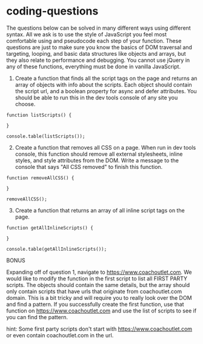# coding-questions

The questions below can be solved in many different ways using different syntax. All we ask is to use the style of JavaScript you feel most comfortable using and pseudocode each step of your function. These questions are just to make sure you know the basics of DOM traversal and targeting, looping, and basic data structures like objects and arrays, but they also relate to performance and debugging. You cannot use jQuery in any of these functions, everything must be done in vanilla JavaScript.

1. Create a function that finds all the script tags on the page and returns an array of objects with info about the scripts. Each object should contain the script url, and a boolean property for async and defer attributes. You should be able to run this in the dev tools console of any site you choose.
```
function listScripts() {

}

console.table(listScripts());

```

2. Create a function that removes all CSS on a page. When run in dev tools console, this function should remove all external stylesheets, inline styles, and style attributes from the DOM. Write a message to the console that says "All CSS removed" to finish this function.

```
function removeAllCSS() {

}

removeAllCSS();

```
3. Create a function that returns an array of all inline script tags on the page.

```
function getAllInlineScripts() {

}

console.table(getAllInlineScripts());
```

BONUS

Expanding off of question 1, navigate to https://www.coachoutlet.com. We would like to modify the function in the first script to list all FIRST PARTY scripts. The objects should contain the same details, but the array should only contain scripts that have urls that originate from coachoutlet.com domain.
This is a bit tricky and will require you to really look over the DOM and find a pattern.
If you successfully create the first function, use that function on https://www.coachoutlet.com and use the list of scripts to see if you can find the pattern.

hint: Some first party scripts don't start with https://www.coachoutlet.com or even contain coachoutlet.com in the url.
